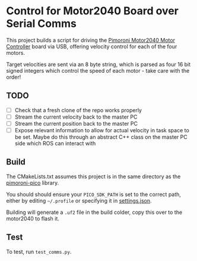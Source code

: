 # Control for Motor2040 Board over Serial Comms

This project builds a script for driving the [Pimoroni Motor2040 Motor Controller](https://shop.pimoroni.com/products/motor-2040) board via USB, offering velocity control for each of the four motors.

Target velocities are sent via an 8 byte string, which is parsed as four 16 bit signed integers which control the speed of each motor - take care with the order!

## TODO
- [ ] Check that a fresh clone of the repo works properly
- [ ] Stream the current velocity back to the master PC
- [ ] Stream the current position back to the master PC
- [ ] Expose relevant information to allow for actual velocity in task space to be set. Maybe do this through an abstract C++ class on the master PC side which ROS can interact with

## Build

The CMakeLists.txt assumes this project is in the same directory as the [pimoroni-pico](https://github.com/pimoroni/pimoroni-pico) library.

You should should ensure your `PICO_SDK_PATH` is set to the correct path, either by editing `~/.profile` or specifying it in [settings.json](https://github.com/adamwhats/xavbot_motor2040/blob/main/.vscode/settings.json).

Building will generate a `.uf2` file in the build colder, copy this over to the motor2040 to flash it.

## Test

To test, run `test_comms.py`.